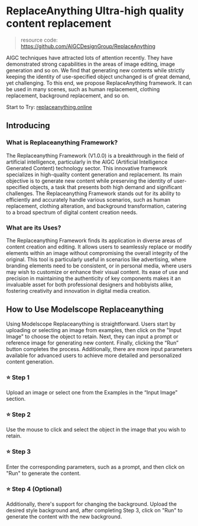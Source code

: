 # ReplaceAnything Ultra-high quality content replacement

> resource code: https://github.com/AIGCDesignGroup/ReplaceAnything

AIGC techniques have attracted lots of attention recently. They have demonstrated strong capabilities in the areas of image editing, image generation and so on. We find that generating new contents while strictly keeping the identity of use-specified object unchanged is of great demand, yet challenging. To this end, we propose ReplaceAnything framework. It can be used in many scenes, such as human replacement, clothing replacement, background replacement, and so on.

Start to Try: [replaceanything.online](https://replaceanything.online/)

## Introducing

### What is Replaceanything Framework?

The Replaceanything Framework (V1.0.0) is a breakthrough in the field of artificial intelligence, particularly in the AIGC (Artificial Intelligence Generated Content) technology sector. This innovative framework specializes in high-quality content generation and replacement. Its main objective is to generate new content while preserving the identity of user-specified objects, a task that presents both high demand and significant challenges. The Replaceanything Framework stands out for its ability to efficiently and accurately handle various scenarios, such as human replacement, clothing alteration, and background transformation, catering to a broad spectrum of digital content creation needs.

### What are its Uses?

The Replaceanything Framework finds its application in diverse areas of content creation and editing. It allows users to seamlessly replace or modify elements within an image without compromising the overall integrity of the original. This tool is particularly useful in scenarios like advertising, where branding elements need to be consistent, or in personal media, where users may wish to customize or enhance their visual content. Its ease of use and precision in maintaining the authenticity of key components makes it an invaluable asset for both professional designers and hobbyists alike, fostering creativity and innovation in digital media creation.

## How to Use Modelscope Replaceanything

Using Modelscope Replaceanything is straightforward. Users start by uploading or selecting an image from examples, then click on the "Input Image" to choose the object to retain. Next, they can input a prompt or reference image for generating new content. Finally, clicking the “Run” button completes the process. Additionally, there are more input parameters available for advanced users to achieve more detailed and personalized content generation.

### ⭐️ Step 1
Upload an image or select one from the Examples in the “Input Image” section.

### ⭐️ Step 2
Use the mouse to click and select the object in the image that you wish to retain.

### ⭐️ Step 3
Enter the corresponding parameters, such as a prompt, and then click on "Run" to generate the content.

### ⭐️ Step 4 (Optional)
Additionally, there's support for changing the background. Upload the desired style background and, after completing Step 3, click on "Run" to generate the content with the new background.

